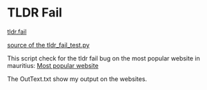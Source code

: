 # TLDR Fail 
[tldr.fail](https://tldr.fail)

[source of the tldr_fail_test.py](https://gist.github.com/dadrian/f51e7f96aa659937775232cc3576e5f8#file-tldr_fail_test-py)

This script check for the tldr fail bug on the most popular website in mauritius:
[Most popular website](https://webrate.org/countries/statistics/MU)

The OutText.txt show my output on the websites.